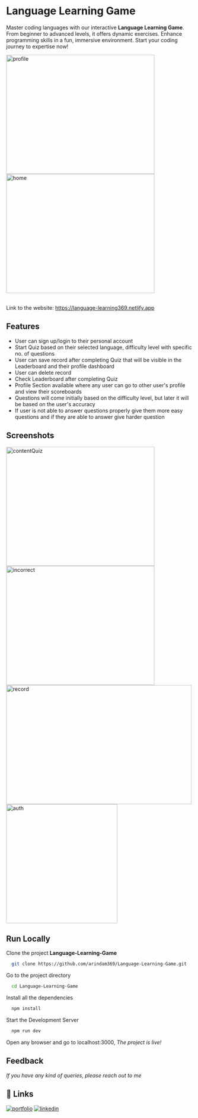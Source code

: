 
# Language Learning Game

Master coding languages with our interactive **Language Learning Game**. From beginner to advanced levels, it offers dynamic exercises. Enhance programming skills in a fun, immersive environment. Start your coding journey to expertise now!

<img alt="profile" width="400" height="320" src="https://github.com/arindam369/Language-Learning-Game/assets/92720594/97567a6e-22c3-4677-a35f-459885548d26">
<img alt="home" width="400" height="320" src="https://github.com/arindam369/Language-Learning-Game/assets/92720594/72edd210-91a9-4cec-bed3-3e5513429191">
<br/><br/>

Link to the website: https://language-learning369.netlify.app


## Features

- User can sign up/login to their personal account
- Start Quiz based on their selected language, difficulty level with specific no. of questions
- User can save record after completing Quiz that will be visible in the Leaderboard and their profile dashboard
- User can delete record
- Check Leaderboard after completing Quiz
- Profile Section available where any user can go to other user's profile and view their scoreboards
- Questions will come initially based on the difficulty level, but later it will be based on the user's accuracy
- If user is not able to answer questions properly give them more easy questions and if they are able to answer give harder question



## Screenshots


<img width="400" height="320" alt="contentQuiz" src="https://github.com/arindam369/Language-Learning-Game/assets/92720594/8c9ecf7d-e73f-4e94-90de-b2ee51f3cd70">
<img width="400" height="320" alt="incorrect" src="https://github.com/arindam369/Language-Learning-Game/assets/92720594/4430a193-3a27-435d-91ff-dc8b55e63f42">
<br/>
<img width="500" height="320" alt="record" src="https://github.com/arindam369/Language-Learning-Game/assets/92720594/a629a13d-55b9-49fd-a764-649632f4f304">
<img width="300" height="320" alt="auth" src="https://github.com/arindam369/Language-Learning-Game/assets/92720594/34aa0a88-f89a-4d1e-a3c9-3e9c41725d20">



## Run Locally

Clone the project **Language-Learning-Game**

```bash
  git clone https://github.com/arindam369/Language-Learning-Game.git
```

Go to the project directory

```bash
  cd Language-Learning-Game
```

Install all the dependencies

```bash
  npm install
```

Start the Development Server

```bash
  npm run dev
```

Open any browser and go to localhost:3000, _The project is live!_

## Feedback

*If you have any kind of queries, please reach out to me*


## 🔗 Links
[![portfolio](https://img.shields.io/badge/my_portfolio-000?style=for-the-badge&logo=ko-fi&logoColor=white)](https://arindam369.scty.in)
[![linkedin](https://img.shields.io/badge/linkedin-0A66C2?style=for-the-badge&logo=linkedin&logoColor=white)](https://www.linkedin.com/in/arindam369)
